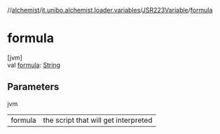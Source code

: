 //[alchemist](../../../index.md)/[it.unibo.alchemist.loader.variables](../index.md)/[JSR223Variable](index.md)/[formula](formula.md)

# formula

[jvm]\
val [formula](formula.md): [String](https://kotlinlang.org/api/latest/jvm/stdlib/kotlin/-string/index.html)

## Parameters

jvm

| | |
|---|---|
| formula | the script that will get interpreted |
